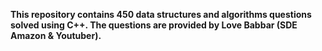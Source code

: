 **This repository contains 450 data structures and algorithms questions solved using C++. The questions are provided by Love Babbar (SDE Amazon & Youtuber).**
